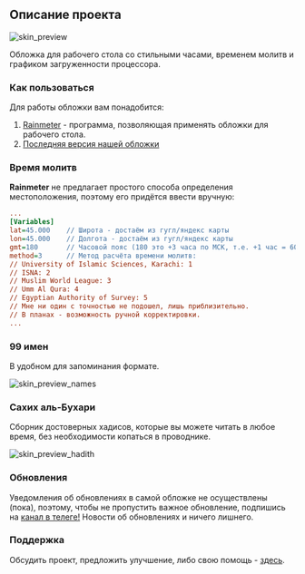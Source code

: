 ## Описание проекта

![skin_preview](https://raw.githubusercontent.com/Mahamadovich/TQW/master/Installation/main.png)

Обложка для рабочего стола со стильными часами, временем молитв и графиком загруженности процессора.

### Как пользоваться

Для работы обложки вам понадобится:
1. [Rainmeter](https://www.rainmeter.net/) - программа, позволяющая применять обложки для рабочего стола.
2. [Последняя версия нашей обложки](https://github.com/Mahamadovich/TQW/releases)

### Время молитв

**Rainmeter** не предлагает простого способа определения местоположения, поэтому его придётся ввести вручную:

```praytimes.ini
...
[Variables]
lat=45.000    // Широта - достаём из гугл/яндекс карты
lon=45.000    // Долгота - достаём из гугл/яндекс карты
gmt=180       // Часовой пояс (180 это +3 часа по МСК, т.е. +1 час = 60. Пример: +5 часов = 300; -5 часов = -300)
method=3      // Метод расчёта времени молитв:
// University of Islamic Sciences, Karachi: 1
// ISNA: 2
// Muslim World League: 3
// Umm Al Qura: 4
// Egyptian Authority of Survey: 5
// Мне ни один с точностью не подошел, лишь приблизительно. 
// В планах - возможность ручной корректировки.
...
```

### 99 имен

В удобном для запоминания формате.

![skin_preview_names](https://raw.githubusercontent.com/Mahamadovich/TQW/master/Installation/names.gif)

### Сахих аль-Бухари

Сборник достоверных хадисов, которые вы можете читать в любое время, без необходимости копаться в проводнике.

![skin_preview_hadith](https://raw.githubusercontent.com/Mahamadovich/TQW/master/Installation/hadis.gif)

### Обновления

Уведомления об обновлениях в самой обложке не осуществлены (пока), поэтому, чтобы не пропустить важное обновление, подпишись на [канал в телеге!](https://t.me/taqwia) Новости об обновлениях и ничего лишнего.

### Поддержка

Обсудить проект, предложить улучшение, либо свою помощь - [здесь](https://t.me/taqwia_chat).
